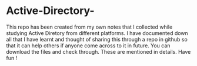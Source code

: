 # Active-Directory-

This repo has been created from my own notes that I collected while studying Active Diretory from different platforms. I have documented down all that I have learnt and thought of sharing this through a repo in github so that it can help others if anyone come across to it in future.
You can download the files and check through. These are mentioned in details. Have fun !
